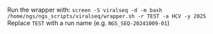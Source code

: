Run the wrapper with: `screen -S viralseq -d -m bash /home/ngs/ngs_scripts/viralseq/wrapper.sh -r TEST -a HCV -y 2025`  
Replace `TEST` with a run name (e.g. `NGS_SEQ-20241009-01`)  
